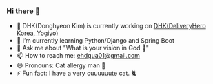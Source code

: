 ### Hi there 👋

- 🔭 DHK(Donghyeon Kim) is currently working on [DHK(DeliveryHero Korea, Yogiyo)](https://deliveryhero.co.kr/)
- 🌱 I’m currently learning Python/Django and Spring Boot
- 💬 Ask me about "What is your vision in God 🙏"
- 📫 How to reach me: ehdgua01@gmail.com
- 😄 Pronouns: Cat allergy man 🤧
- ⚡ Fun fact: I have a very cuuuuuute cat. 🐈
